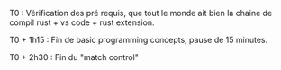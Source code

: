 T0 :
Vérification des pré requis, que tout le monde ait bien la chaine de compil rust + vs code + rust extension.

T0 + 1h15 : Fin de basic programming concepts, pause de 15 minutes.

T0 + 2h30 : Fin du "match control"